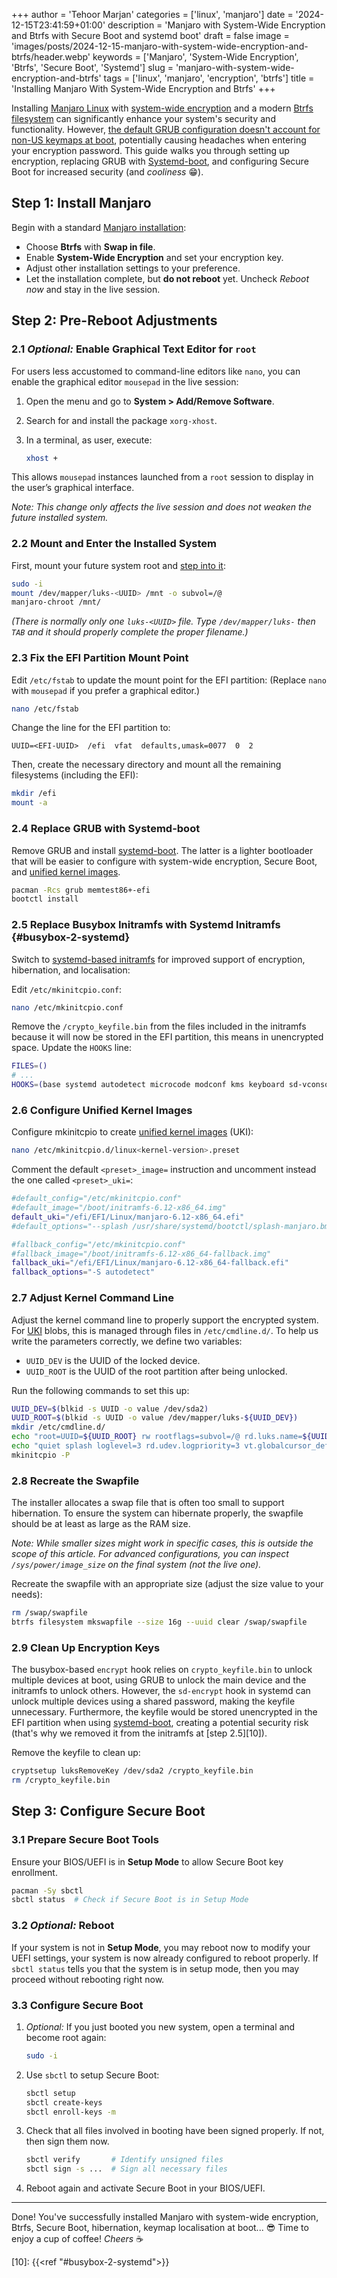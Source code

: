 +++
author = 'Tehoor Marjan'
categories = ['linux', 'manjaro']
date = '2024-12-15T23:41:59+01:00'
description = 'Manjaro with System-Wide Encryption and Btrfs with Secure Boot and systemd boot'
draft = false
image = 'images/posts/2024-12-15-manjaro-with-system-wide-encryption-and-btrfs/header.webp'
keywords = ['Manjaro', 'System-Wide Encryption', 'Btrfs', 'Secure Boot', 'Systemd']
slug = 'manjaro-with-system-wide-encryption-and-btrfs'
tags = ['linux', 'manjaro', 'encryption', 'btrfs']
title = 'Installing Manjaro With System-Wide Encryption and Btrfs'
+++

Installing [Manjaro Linux][5] with [system-wide encryption][8] and a modern
[Btrfs filesystem][7] can significantly enhance your system's security and
functionality. However, [the default GRUB configuration doesn't account for
non-US keymaps at boot][9], potentially causing headaches when entering your
encryption password. This guide walks you through setting up encryption,
replacing GRUB with [Systemd-boot][1], and configuring Secure Boot for increased
security (and _cooliness_ 😁).

## Step 1: Install Manjaro

Begin with a standard [Manjaro installation][6]:

- Choose **Btrfs** with **Swap in file**.
- Enable **System-Wide Encryption** and set your encryption key.
- Adjust other installation settings to your preference.
- Let the installation complete, but **do not reboot** yet. Uncheck _Reboot now_
  and stay in the live session.

## Step 2: Pre-Reboot Adjustments

### 2.1 _Optional:_ Enable Graphical Text Editor for `root`

For users less accustomed to command-line editors like `nano`, you can enable
the graphical editor `mousepad` in the live session:

1. Open the menu and go to **System > Add/Remove Software**.
2. Search for and install the package `xorg-xhost`.
3. In a terminal, as user, execute:

   ```bash
   xhost +
   ```

This allows `mousepad` instances launched from a `root` session to display in
the user’s graphical interface.

_Note: This change only affects the live session and does not weaken the future
installed system._

### 2.2 Mount and Enter the Installed System

First, mount your future system root and [step into it][4]:

```bash
sudo -i
mount /dev/mapper/luks-<UUID> /mnt -o subvol=/@
manjaro-chroot /mnt/
```

_(There is normally only one `luks-<UUID>` file. Type `/dev/mapper/luks-` then
`TAB` and it should properly complete the proper filename.)_

### 2.3 Fix the EFI Partition Mount Point

Edit `/etc/fstab` to update the mount point for the EFI partition: (Replace
`nano` with `mousepad` if you prefer a graphical editor.)

```bash
nano /etc/fstab
```

Change the line for the EFI partition to:

```plaintext
UUID=<EFI-UUID>  /efi  vfat  defaults,umask=0077  0  2
```

Then, create the necessary directory and mount all the remaining filesystems
(including the EFI):

```bash
mkdir /efi
mount -a
```

### 2.4 Replace GRUB with Systemd-boot

Remove GRUB and install [systemd-boot][1]. The latter is a lighter bootloader
that will be easier to configure with system-wide encryption, Secure Boot, and
[unified kernel images][2].

```bash
pacman -Rcs grub memtest86+-efi
bootctl install
```

### 2.5 Replace Busybox Initramfs with Systemd Initramfs {#busybox-2-systemd}

Switch to [systemd-based initramfs][3] for improved support of encryption,
hibernation, and localisation:

Edit `/etc/mkinitcpio.conf`:

```bash
nano /etc/mkinitcpio.conf
```

Remove the `/crypto_keyfile.bin` from the files included in the initramfs
because it will now be stored in the EFI partition, this means in unencrypted
space. Update the `HOOKS` line:

```bash
FILES=()
# ...
HOOKS=(base systemd autodetect microcode modconf kms keyboard sd-vconsole block plymouth sd-encrypt filesystems)
```

### 2.6 Configure Unified Kernel Images

Configure mkinitcpio to create [unified kernel images][2] (UKI):

```bash
nano /etc/mkinitcpio.d/linux<kernel-version>.preset
```

Comment the default `<preset>_image=` instruction and uncomment instead the one
called `<preset>_uki=`:

```bash
#default_config="/etc/mkinitcpio.conf"
#default_image="/boot/initramfs-6.12-x86_64.img"
default_uki="/efi/EFI/Linux/manjaro-6.12-x86_64.efi"
#default_options="--splash /usr/share/systemd/bootctl/splash-manjaro.bmp"

#fallback_config="/etc/mkinitcpio.conf"
#fallback_image="/boot/initramfs-6.12-x86_64-fallback.img"
fallback_uki="/efi/EFI/Linux/manjaro-6.12-x86_64-fallback.efi"
fallback_options="-S autodetect"
```

### 2.7 Adjust Kernel Command Line

Adjust the kernel command line to properly support the encrypted system. For
[UKI][2] blobs, this is managed through files in `/etc/cmdline.d/`. To help us
write the parameters correctly, we define two variables:

- `UUID_DEV` is the UUID of the locked device.
- `UUID_ROOT` is the UUID of the root partition after being unlocked.

Run the following commands to set this up:

```bash
UUID_DEV=$(blkid -s UUID -o value /dev/sda2)
UUID_ROOT=$(blkid -s UUID -o value /dev/mapper/luks-${UUID_DEV})
mkdir /etc/cmdline.d/
echo "root=UUID=${UUID_ROOT} rw rootflags=subvol=/@ rd.luks.name=${UUID_DEV}=luks-${UUID_DEV}" > /etc/cmdline.d/00_root.conf
echo "quiet splash loglevel=3 rd.udev.logpriority=3 vt.globalcursor_default=0" > /etc/cmdline.d/10_quiet.conf
mkinitcpio -P
```

### 2.8 Recreate the Swapfile

The installer allocates a swap file that is often too small to support
hibernation. To ensure the system can hibernate properly, the swapfile should be
at least as large as the RAM size.

_Note: While smaller sizes might work in specific cases, this is outside the
scope of this article. For advanced configurations, you can inspect
`/sys/power/image_size` on the final system (not the live one)._

Recreate the swapfile with an appropriate size (adjust the size value to your
needs):

```bash
rm /swap/swapfile
btrfs filesystem mkswapfile --size 16g --uuid clear /swap/swapfile
```

### 2.9 Clean Up Encryption Keys

The busybox-based `encrypt` hook relies on `crypto_keyfile.bin` to unlock
multiple devices at boot, using GRUB to unlock the main device and the initramfs
to unlock others. However, the `sd-encrypt` hook in systemd can unlock multiple
devices using a shared password, making the keyfile unnecessary. Furthermore,
the keyfile would be stored unencrypted in the EFI partition when using
[systemd-boot][1], creating a potential security risk (that's why we removed it
from the initramfs at [step 2.5][10]).

Remove the keyfile to clean up:

```bash
cryptsetup luksRemoveKey /dev/sda2 /crypto_keyfile.bin
rm /crypto_keyfile.bin
```

## Step 3: Configure Secure Boot

### 3.1 Prepare Secure Boot Tools

Ensure your BIOS/UEFI is in **Setup Mode** to allow Secure Boot key enrollment.

```bash
pacman -Sy sbctl
sbctl status  # Check if Secure Boot is in Setup Mode
```

### 3.2 _Optional:_ Reboot

If your system is not in **Setup Mode**, you may reboot now to modify your UEFI
settings, your system is now already configured to reboot properly. If
`sbctl status` tells you that the system is in setup mode, then you may proceed
without rebooting right now.

### 3.3 Configure Secure Boot

1. _Optional:_ If you just booted you new system, open a terminal and become
   root again:

   ```bash
   sudo -i
   ```

2. Use `sbctl` to setup Secure Boot:

   ```bash
   sbctl setup
   sbctl create-keys
   sbctl enroll-keys -m
   ```

3. Check that all files involved in booting have been signed properly. If not,
   then sign them now.

   ```bash
   sbctl verify       # Identify unsigned files
   sbctl sign -s ...  # Sign all necessary files
   ```

4. Reboot again and activate Secure Boot in your BIOS/UEFI.

---

Done! You've successfully installed Manjaro with system-wide encryption, Btrfs,
Secure Boot, hibernation, keymap localisation at boot... 😎 Time to enjoy a cup
of coffee! _Cheers_ ☕

[1]: https://wiki.archlinux.org/title/Systemd-boot
[2]: https://wiki.archlinux.org/title/Unified_kernel_image
[3]: https://wiki.archlinux.org/title/Mkinitcpio#Common_hooks
[4]: https://wiki.archlinux.org/title/Chroot#Using_arch-chroot
[5]: https://manjaro.org/
[6]: https://manjaro.org/products/download/x86
[7]: https://wiki.manjaro.org/index.php/Btrfs
[8]:
  https://wiki.archlinux.org/title/Dm-crypt/Encrypting_an_entire_system#LUKS_on_a_partition
[9]:
  https://forum.manjaro.org/t/keyboard-layout-for-boot-encryption-password/115990

[10]: {{<ref "#busybox-2-systemd">}}
